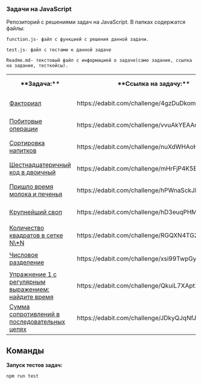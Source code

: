 ### Задачи на JavaScript

Репозиторий с решениями задач на JavaScript. В папках содержатся файлы:

```
function.js- файл с функцией с решения данной задачи.
```

```
test.js- файл с тестами к данной задаче
```

```
Readme.md- текстовый файл с информацией о задаче(само задание, ссылка на задание, тесткейсы).
```

<table>
    <tr>
        <th>**Задача:** </th>
        <th>**Ссылка на задачу:** </th>
        <th>**Колличество тестов:** </th>
        <th>**Прохождение:** </th>
    </tr>
    <tr>
        <td><a href="https://github.com/dmitrMS/Js_tasks/tree/main/Add%20up%20the%20Numbers">Факториал</a></td>
        <td> https://edabit.com/challenge/4gzDuDkompAqujpRi </td>
        <td>2</td>
        <td><ul><li>- [x] Пройдена </li></ul></td>
    </tr>
    <tr>
        <td><a href="https://github.com/dmitrMS/Js_tasks/tree/main/Bitwise%20Operations">Побитовые операции </a></td>
        <td>https://edabit.com/challenge/vvuAkYEAArrZvmp6X</td>
        <td>12 </td>
        <td><ul><li>- [x] Пройдена </li></ul></td>
    </tr>
    <tr>
        <td><a href="https://github.com/dmitrMS/Js_tasks/tree/main/Drink%20Sorting">Сортировка напитков</a></td>
        <td>https://edabit.com/challenge/nuXdWHAoHv9y38sn7</td>
        <td>4 </td>
        <td><ul><li>- [x] Пройдена </li></ul></td>
    </tr>
    <tr>
        <td><a href="https://github.com/dmitrMS/Js_tasks/tree/main/Hex%20to%20Binary">Шестнадцатеричный код в двоичный </a></td>
        <td>https://edabit.com/challenge/mHrFjP4K5BfAKEugN</td>
        <td>2</td>
        <td><ul><li>- [x] Пройдена </li></ul></td>
    </tr>
    <tr>
        <td><a href="https://github.com/dmitrMS/Js_tasks/tree/main/Is%20it%20Time%20for%20Milk">Пришло время молока и печенья </a></td>
        <td>https://edabit.com/challenge/hPWnaSckJke5FXNEH</td>
        <td>2</td>
        <td><ul><li>- [x] Пройдена </li></ul></td>
    </tr>
    <tr>
        <td><a href="https://github.com/dmitrMS/Js_tasks/tree/main/Largest%20Swap">Крупнейший своп </a></td>
        <td>https://edabit.com/challenge/hD3euqPHM82Cbr7R8</td>
        <td>2</td>
        <td><ul><li>- [x] Пройдена </li></ul></td>
    </tr>
    <tr>
        <td><a href="https://github.com/dmitrMS/Js_tasks/tree/main/Number%20of%20Squares">Количество квадратов в сетке N\*N </a></td>
        <td>https://edabit.com/challenge/RGQXN4TG2CQoBAReQ</td>
        <td>4</td>
        <td><ul><li>- [x] Пройдена </li></ul></td>
    </tr>
    <tr>
        <td><a href="https://github.com/dmitrMS/Js_tasks/tree/main/Number%20Split">Числовое разделение </a></td>
        <td>https://edabit.com/challenge/xsi99TwpGyFC8KS6d</td>
        <td>4</td>
        <td><ul><li>- [x] Пройдена </li></ul></td>
    </tr>
    <tr>
        <td><a href="https://github.com/dmitrMS/Js_tasks/tree/main/RegEx%20Exercise">Упражнение 1 с регулярным выражением: найдите время </a></td>
        <td>https://edabit.com/challenge/QkuiL7XApt2RMQqTJ</td>
        <td>5</td>
        <td><ul><li>- [x] Пройдена </li></ul></td>
    </tr>
    <tr>
        <td><a href="https://github.com/dmitrMS/Js_tasks/tree/main/Sum%20of%20Resistance">Сумма сопротивлений в последовательных цепях</a></td>
        <td>https://edabit.com/challenge/JDkyQJqNfJNhvjmRW</td>
        <td>2</td>
        <td><ul><li>- [x] Пройдена </li></ul></td>
    </tr>
</table>

## Команды

**Запуск тестов задач:**

```
npm run test
```
